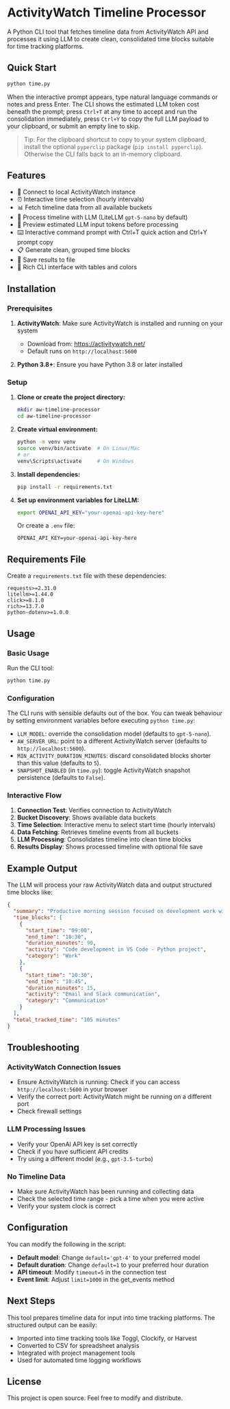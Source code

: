 # ActivityWatch Timeline Processor

A Python CLI tool that fetches timeline data from ActivityWatch API and processes it using LLM to create clean, consolidated time blocks suitable for time tracking platforms.

## Quick Start

```bash
python time.py
```

When the interactive prompt appears, type natural language commands or notes and press Enter. The CLI shows the estimated LLM token cost beneath the prompt; press `Ctrl+T` at any time to accept and run the consolidation immediately, press `Ctrl+Y` to copy the full LLM payload to your clipboard, or submit an empty line to skip.

> Tip: For the clipboard shortcut to copy to your system clipboard, install the optional `pyperclip` package (`pip install pyperclip`). Otherwise the CLI falls back to an in-memory clipboard.

## Features

- 🔗 Connect to local ActivityWatch instance
- ⏰ Interactive time selection (hourly intervals)
- 📊 Fetch timeline data from all available buckets
- 🤖 Process timeline with LLM (LiteLLM `gpt-5-nano` by default)
- 🧮 Preview estimated LLM input tokens before processing
- ⌨️ Interactive command prompt with Ctrl+T quick action and Ctrl+Y prompt copy
- 📋 Generate clean, grouped time blocks
- 💾 Save results to file
- 🎨 Rich CLI interface with tables and colors

## Installation

### Prerequisites

1. **ActivityWatch**: Make sure ActivityWatch is installed and running on your system

   - Download from: <https://activitywatch.net/>
   - Default runs on `http://localhost:5600`

2. **Python 3.8+**: Ensure you have Python 3.8 or later installed

### Setup

1. **Clone or create the project directory:**

   ```bash
   mkdir aw-timeline-processor
   cd aw-timeline-processor
   ```

2. **Create virtual environment:**

   ```bash
   python -m venv venv
   source venv/bin/activate  # On Linux/Mac
   # or
   venv\Scripts\activate     # On Windows
   ```

3. **Install dependencies:**

   ```bash
   pip install -r requirements.txt
   ```

4. **Set up environment variables for LiteLLM:**

   ```bash
   export OPENAI_API_KEY="your-openai-api-key-here"
   ```

   Or create a `.env` file:

   ```
   OPENAI_API_KEY=your-openai-api-key-here
   ```

## Requirements File

Create a `requirements.txt` file with these dependencies:

```
requests>=2.31.0
litellm>=1.44.0
click>=8.1.0
rich>=13.7.0
python-dotenv>=1.0.0
```

## Usage

### Basic Usage

Run the CLI tool:

```bash
python time.py
```

### Configuration

The CLI runs with sensible defaults out of the box. You can tweak behaviour by setting environment variables before executing `python time.py`:

- `LLM_MODEL`: override the consolidation model (defaults to `gpt-5-nano`).
- `AW_SERVER_URL`: point to a different ActivityWatch server (defaults to `http://localhost:5600`).
- `MIN_ACTIVITY_DURATION_MINUTES`: discard consolidated blocks shorter than this value (defaults to `5`).
- `SNAPSHOT_ENABLED` (in `time.py`): toggle ActivityWatch snapshot persistence (defaults to `False`).

### Interactive Flow

1. **Connection Test**: Verifies connection to ActivityWatch
2. **Bucket Discovery**: Shows available data buckets
3. **Time Selection**: Interactive menu to select start time (hourly intervals)
4. **Data Fetching**: Retrieves timeline events from all buckets
5. **LLM Processing**: Consolidates timeline into clean time blocks
6. **Results Display**: Shows processed timeline with optional file save

## Example Output

The LLM will process your raw ActivityWatch data and output structured time blocks like:

```json
{
  "summary": "Productive morning session focused on development work with some communication",
  "time_blocks": [
    {
      "start_time": "09:00",
      "end_time": "10:30",
      "duration_minutes": 90,
      "activity": "Code development in VS Code - Python project",
      "category": "Work"
    },
    {
      "start_time": "10:30",
      "end_time": "10:45",
      "duration_minutes": 15,
      "activity": "Email and Slack communication",
      "category": "Communication"
    }
  ],
  "total_tracked_time": "105 minutes"
}
```

## Troubleshooting

### ActivityWatch Connection Issues

- Ensure ActivityWatch is running: Check if you can access `http://localhost:5600` in your browser
- Verify the correct port: ActivityWatch might be running on a different port
- Check firewall settings

### LLM Processing Issues

- Verify your OpenAI API key is set correctly
- Check if you have sufficient API credits
- Try using a different model (e.g., `gpt-3.5-turbo`)

### No Timeline Data

- Make sure ActivityWatch has been running and collecting data
- Check the selected time range - pick a time when you were active
- Verify your system clock is correct

## Configuration

You can modify the following in the script:

- **Default model**: Change `default='gpt-4'` to your preferred model
- **Default duration**: Change `default=1` to your preferred hour duration
- **API timeout**: Modify `timeout=5` in the connection test
- **Event limit**: Adjust `limit=1000` in the get_events method

## Next Steps

This tool prepares timeline data for input into time tracking platforms. The structured output can be easily:

- Imported into time tracking tools like Toggl, Clockify, or Harvest
- Converted to CSV for spreadsheet analysis
- Integrated with project management tools
- Used for automated time logging workflows

## License

This project is open source. Feel free to modify and distribute.

